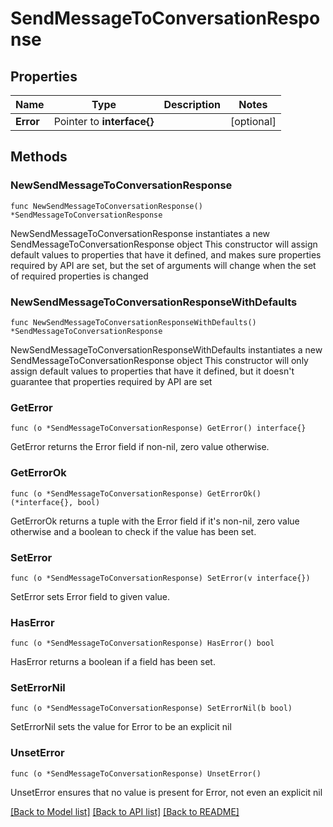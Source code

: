 # SendMessageToConversationResponse

## Properties

Name | Type | Description | Notes
------------ | ------------- | ------------- | -------------
**Error** | Pointer to **interface{}** |  | [optional] 

## Methods

### NewSendMessageToConversationResponse

`func NewSendMessageToConversationResponse() *SendMessageToConversationResponse`

NewSendMessageToConversationResponse instantiates a new SendMessageToConversationResponse object
This constructor will assign default values to properties that have it defined,
and makes sure properties required by API are set, but the set of arguments
will change when the set of required properties is changed

### NewSendMessageToConversationResponseWithDefaults

`func NewSendMessageToConversationResponseWithDefaults() *SendMessageToConversationResponse`

NewSendMessageToConversationResponseWithDefaults instantiates a new SendMessageToConversationResponse object
This constructor will only assign default values to properties that have it defined,
but it doesn't guarantee that properties required by API are set

### GetError

`func (o *SendMessageToConversationResponse) GetError() interface{}`

GetError returns the Error field if non-nil, zero value otherwise.

### GetErrorOk

`func (o *SendMessageToConversationResponse) GetErrorOk() (*interface{}, bool)`

GetErrorOk returns a tuple with the Error field if it's non-nil, zero value otherwise
and a boolean to check if the value has been set.

### SetError

`func (o *SendMessageToConversationResponse) SetError(v interface{})`

SetError sets Error field to given value.

### HasError

`func (o *SendMessageToConversationResponse) HasError() bool`

HasError returns a boolean if a field has been set.

### SetErrorNil

`func (o *SendMessageToConversationResponse) SetErrorNil(b bool)`

 SetErrorNil sets the value for Error to be an explicit nil

### UnsetError
`func (o *SendMessageToConversationResponse) UnsetError()`

UnsetError ensures that no value is present for Error, not even an explicit nil

[[Back to Model list]](../README.md#documentation-for-models) [[Back to API list]](../README.md#documentation-for-api-endpoints) [[Back to README]](../README.md)


